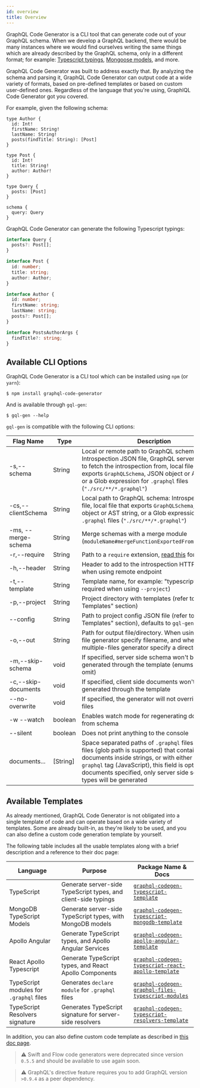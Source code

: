 ```yaml
---
id: overview
title: Overview
---
```


GraphQL Code Generator is a CLI tool that can generate code out of your GraphQL schema. When we develop a GraphQL backend, there would be many instances where we would find ourselves writing the same things which are already described by the GraphQL schema, only in a different format; for example: [Typescript typings](https://www.typescriptlang.org/), [Mongoose models](https://mongoosejs.com/), and more.

GraphQL Code Generator was built to address exactly that. By analyzing the schema and parsing it, GraphQL Code Generator can output code at a wide variety of formats, based on pre-defined templates or based on custom user-defined ones. Regardless of the language that you're using, GraphlQL Code Generator got you covered.

For example, given the following schema:

```gql
type Author {
  id: Int!
  firstName: String!
  lastName: String!
  posts(findTitle: String): [Post]
}

type Post {
  id: Int!
  title: String!
  author: Author!
}

type Query {
  posts: [Post]
}

schema {
  query: Query
}
```

GraphQL Code Generator can generate the following Typescript typings:

```ts
interface Query {
  posts?: Post[];
}

interface Post {
  id: number;
  title: string;
  author: Author;
}

interface Author {
  id: number;
  firstName: string;
  lastName: string;
  posts?: Post[];
}

interface PostsAuthorArgs {
  findTitle?: string;
}
```

## Available CLI Options

GraphQL Code Generator is a CLI tool which can be installed using `npm` (or `yarn`):

    $ npm install graphql-code-generator

And is available through `gql-gen`:

    $ gql-gen --help

`gql-gen` is compatible with the following CLI options:

| Flag Name           | Type     | Description                                                                                                                                                                                                                                                                              |
| ------------------- | -------- | ---------------------------------------------------------------------------------------------------------------------------------------------------------------------------------------------------------------------------------------------------------------------------------------- |
| -s,--schema         | String   | Local or remote path to GraphQL schema: Introspection JSON file, GraphQL server endpoint to fetch the introspection from, local file that exports `GraphQLSchema`, JSON object or AST string, or a Glob expression for `.graphql` files (`"./src/**/*.graphql"`)                         |
| -cs,--clientSchema  | String   | Local path to GraphQL schema: Introspection JSON file, local file that exports `GraphQLSchema`, JSON object or AST string, or a Glob expression for `.graphql` files (`"./src/**/*.graphql"`)                                                                                            |
| -ms, --merge-schema | String   | Merge schemas with a merge module (`moduleName#mergeFunctionExportedFromThisModule`)                                                                                                                                                                                                     |
| -r,--require        | String   | Path to a `require` extension, [read this](https://gist.github.com/jamestalmage/df922691475cff66c7e6) for more info                                                                                                                                                                      |
| -h,--header         | String   | Header to add to the introspection HTTP request when using remote endpoint                                                                                                                                                                                                               |
| -t,--template       | String   | Template name, for example: "typescript" (not required when using `--project`)                                                                                                                                                                                                           |
| -p,--project        | String   | Project directory with templates (refer to "Custom Templates" section)                                                                                                                                                                                                                   |
| --config            | String   | Path to project config JSON file (refer to "Custom Templates" section), defaults to `gql-gen.json`                                                                                                                                                                                       |
| -o,--out            | String   | Path for output file/directory. When using single-file generator specify filename, and when using multiple-files generator specify a directory                                                                                                                                           |
| -m,--skip-schema    | void     | If specified, server side schema won't be generated through the template (enums won't omit)                                                                                                                                                                                              |
| -c,--skip-documents | void     | If specified, client side documents won't be generated through the template                                                                                                                                                                                                              |
| --no-overwrite      | void     | If specified, the generator will not override existing files                                                                                                                                                                                                                             |
| -w --watch          | boolean  | Enables watch mode for regenerating documents from schema                                                                                                                                                                                                                                |
| --silent            | boolean  | Does not print anything to the console                                                                                                                                                                                                                                                   |
| documents...        | [String] | Space separated paths of `.graphql` files or code files (glob path is supported) that contain GraphQL documents inside strings, or with either `gql` or `graphql` tag (JavaScript), this field is optional - if no documents specified, only server side schema types will be generated  |

## Available Templates

As already mentioned, GraphQL Code Generator is not obligated into a single template of code and can operate based on a wide variety of templates. Some are already built-in, as they're likely to be used, and you can also define a custom code generation template by yourself.

The following table includes all the usable templates along with a brief description and a reference to their doc page:

| Language                                | Purpose                                                        | Package Name & Docs                                                                                         |
| --------------------------------------- | -------------------------------------------------------------- | ----------------------------------------------------------------------------------------------------------- |
| TypeScript                              | Generate server-side TypeScript types, and client-side typings | [`graphql-codegen-typescript-template`](../templates/typescript-typings.md)                                 |
| MongoDB TypeScript Models               | Generate server-side TypeScript types, with MongoDB models     | [`graphql-codegen-typescript-mongodb-template`](../templates/mongodb-typescript-models.md)                  |
| Apollo Angular                          | Generate TypeScript types, and Apollo Angular Services         | [`graphql-codegen-apollo-angular-template`](../templates/apollo-angular.md)                                 |
| React Apollo Typescript                 | Generate TypeScript types, and React Apollo Components         | [`graphql-codegen-typescript-react-apollo-template`](../templates/react-apollo-typescript.md)               |
| TypeScript modules for `.graphql` files | Generates `declare module` for `.graphql` files                | [`graphql-codegen-graphql-files-typescript-modules`](../templates/graphql-typescript-modules.md)            |
| TypeScript Resolvers signature          | Generates TypeScript signature for server-side resolvers       | [`graphql-codegen-typescript-resolvers-template`](../templates/typescript-resolvers.md)                     |

In addition, you can also define custom code template as described in [this doc page](../templates/custom.md).

> ⚠ Swift and Flow code generators were deprecated since version `0.5.5` and should be available to use again soon.

> ⚠ GraphQL's directive feature requires you to add GraphQL version `>0.9.4` as a peer dependency.
